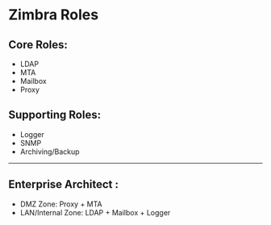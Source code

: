 # Zimbra Roles
## Core Roles:
  * LDAP
  * MTA
  * Mailbox
  * Proxy
## Supporting Roles:
  * Logger
  * SNMP
  * Archiving/Backup

----------------------------------------------------

## Enterprise Architect :
- DMZ Zone: Proxy + MTA
- LAN/Internal Zone: LDAP + Mailbox + Logger
